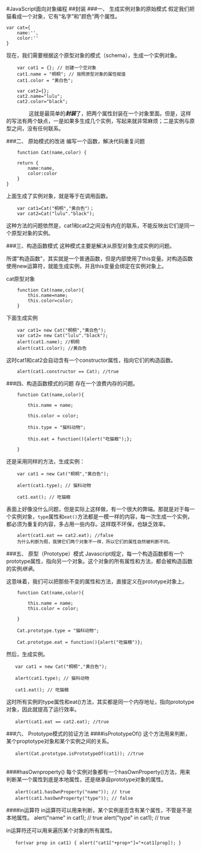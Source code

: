 #JavaScript面向对象编程
##封装
###一、 生成实例对象的原始模式
假定我们把猫看成一个对象，它有“名字”和”颜色“两个属性。

    var cat={
        name:'',
        color:''
    }

现在，我们需要根据这个原型对象的模式（schema），生成一个实例对象。

        var cat1 = {}; // 创建一个空对象
        cat1.name = "桐桐"; // 按照原型对象的属性赋值
        cat1.color = "黄白色";
        
        var cat2={};
        cat2.name="lulu";
        cat2.color="black";
　　　　
这就是最简单的***封装***了，把两个属性封装在一个对象里面。但是，这样的写法有两个缺点，一是如果多生成几个实例，写起来就非常麻烦；二是实例与原型之间，没有任何联系。

###二、 原始模式的改进
编写一个函数，解决代码重复问题

        function Cat(name,color) {
        
        return {
            name:name,
            color:color
        }
    } 

上面生成了实例对象，就是等于在调用函数。

        var cat1=Cat("桐桐","黄白色"）；
        var cat2=Cat("lulu"."black");
        
这种方法的问题依然是，cat1和cat2之间没有内在的联系，不能反映出它们是同一个原型对象的实例。

###三、构造函数模式
这种模式主要是解决从原型对象生成实例的问题。

所谓"构造函数"，其实就是一个普通函数，但是内部使用了this变量。对构造函数使用new运算符，就能生成实例，并且this变量会绑定在实例对象上。 

cat原型对象

        function Cat(name,color){
            this.name=name;
            this.color=color;
        }
    
    
下面生成实例

        var cat1= new Cat("桐桐","黄白色");
        var cat2= new Cat("lulu"."black");
        alert(cat1.name); //桐桐
        alert(cat1.color); //黄白色

这时cat1和cat2会自动含有一个constructor属性，指向它们的构造函数。

        alert(cat1.constructor == Cat); //true
        
###四、构造函数模式的问题
存在一个浪费内存的问题。

        function Cat(name,color){

            this.name = name;

            this.color = color;

            this.type = "猫科动物";

            this.eat = function(){alert("吃猫粮");};

        } 

还是采用同样的方法，生成实例：

        var cat1 = new Cat("桐桐","黄白色");

        alert(cat1.type); // 猫科动物

        cat1.eat(); // 吃猫粮
        
表面上好像没什么问题，但是实际上这样做，有一个很大的弊端。那就是对于每一个实例对象，`type`属性和`eat()`方法都是一模一样的内容，每一次生成一个实例，都必须为重复的内容，多占用一些内存。这样既不环保，也缺乏效率。

        alert(cat1.eat == cat2.eat); //false
        为什么判断为假，我猜它们两个对象不一样，所以它们的属性自然被判断不同。
        
###五、 原型（Prototype）模式 
Javascript规定，每一个构造函数都有一个prototype属性，指向另一个对象。这个对象的所有属性和方法，都会被构造函数的实例*继承*。

这意味着，我们可以把那些不变的属性和方法，直接定义在prototype对象上。

        function Cat(name,color){

            this.name = name;
            this.color = color;

        }

        Cat.prototype.type = "猫科动物";

        Cat.prototype.eat = function(){alert("吃猫粮")}; 
        
然后，生成实例。

    　　var cat1 = new Cat("桐桐","黄白色");

    　　alert(cat1.type); // 猫科动物

    　　cat1.eat(); // 吃猫粮

这时所有实例的type属性和eat()方法，其实都是同一个内存地址，指向prototype对象，因此就提高了运行效率。

    　　alert(cat1.eat == cat2.eat); //true

###六、 Prototype模式的验证方法 
####isPrototypeOf()
这个方法用来判断，某个proptotype对象和某个实例之间的关系。

    　　alert(Cat.prototype.isPrototypeOf(cat1)); //true
    　　
####hasOwnproperty()
每个实例对象都有一个hasOwnProperty()方法，用来判断某一个属性到底是本地属性，还是继承自prototype对象的属性。

    　　alert(cat1.hasOwnProperty("name")); // true
    　　alert(cat1.hasOwnProperty("type")); // false

####in运算符
in运算符可以用来判断，某个实例是否含有某个属性，不管是不是本地属性。
        alert("name" in cat1); // true
        alert("type" in cat1); // true
        
in运算符还可以用来遍历某个对象的所有属性。

    　　for(var prop in cat1) { alert("cat1["+prop+"]="+cat1[prop]); }
